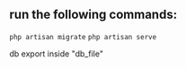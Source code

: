 ## run the following commands:
`php artisan migrate`
`php artisan serve`

db export inside "db_file"
